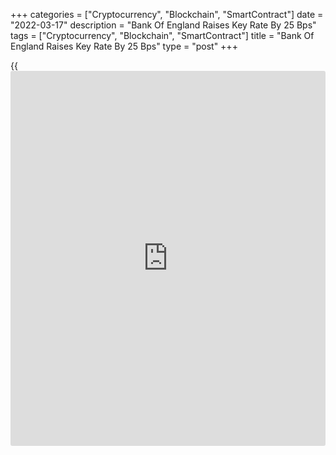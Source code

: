 +++
categories = ["Cryptocurrency", "Blockchain", "SmartContract"]
date = "2022-03-17"
description = "Bank Of England Raises Key Rate By 25 Bps"
tags = ["Cryptocurrency", "Blockchain", "SmartContract"]
title = "Bank Of England Raises Key Rate By 25 Bps"
type = "post"
+++

{{<iframe id="large-banner" src="https://www.bounty.group/#slide=24.0" width="100%" height="600" scrolling="no" style="border: 0px solid rgb(216, 221, 230); border-radius: 3px;">}}

The Bank of England raised its key rate for the third straight meeting
as inflation outlook worsened after the Russian invasion of Ukraine.

Policymakers led by Governor Andrew Bailey decided to increase the key
interest by 25 basis points to 0.75 percent.

The Monetary Policy Committee voted by a majority of 8-1 to hike the
Bank Rate by 0.25 percentage points. One member preferred to maintain
the rate at 0.5 percent.

The bank had raised its rate by 0.15 percentage points at its December
meeting and by 0.25 percentage point in February.

"The Committee judges that some further modest tightening in monetary
[policy](https://www.fintechee.com/policy/) may be appropriate in the coming months, but there are risks on
both sides of that judgement depending on how medium-term prospects for
inflation evolve," the bank said.

GDP is forecast to grow by around 0.75 percent in the first quarter of
2022, stronger than the February Report projection for a flat quarterly
outturn.

The BoE expects inflation to rise further in coming months, to around 8
percent in the second quarter of 2022, and perhaps even higher later
this year.

The bank said the effects of Russia's invasion of Ukraine would likely
accentuate both the peak in inflation and the adverse impact on activity
by intensifying the squeeze on household incomes.

For comments and feedback [contact](https://www.playgroundfx.com/contact/): editorial@rtt[news](https://www.letsplayfx.com/blog/forex-news-website/).com

[Economic News][1]

 **What parts of the world are seeing the best (and worst) economic
performances lately? Click[here][2] to check out our [Econ Scorecard][2]
and find out! See up-to-the-moment [ranking](https://www.playgroundfx.com/blog/crypto-exchange-ranking/)s for the best and worst
performers in [GDP][2], [unemployment rate][3], [inflation][4] and much
more.**

   1. www.rtt[news](https://www.letsplayfx.com/blog/forex-news-website/).com/Content/EconomicNews.aspx
   2. www.rtt[news](https://www.letsplayfx.com/blog/forex-news-website/).com/economic-scorecard/world-rank/GDP/highest-performance.aspx
   3. www.rtt[news](https://www.letsplayfx.com/blog/forex-news-website/).com/economic-scorecard/world-rank/unemployment-rate/lowest-performance.aspx
   4. www.rtt[news](https://www.letsplayfx.com/blog/forex-news-website/).com/economic-scorecard/world-rank/CPI/highest-performance.aspx